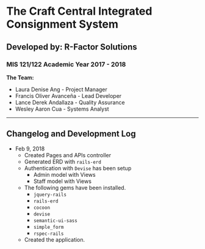 # The Craft Central Integrated Consignment System
## Developed by: R-Factor Solutions
### MIS 121/122 Academic Year 2017 - 2018
**The Team:**
* Laura Denise Ang - Project Manager
* Francis Oliver Avanceña - Lead Developer
* Lance Derek Andallaza - Quality Assurance
* Wesley Aaron Cua - Systems Analyst
---
## Changelog and Development Log
* Feb 9, 2018
    * Created Pages and APIs controller
    * Generated ERD with `rails-erd`
    * Authentication with `Devise` has been setup
        * Admin model with Views
        * Staff model with Views
    * The following gems have been installed.
        * `jquery-rails`
        * `rails-erd`
        * `cocoon`
        * `devise`
        * `semantic-ui-sass`
        * `simple_form`
        * `rspec-rails`
    * Created the application.